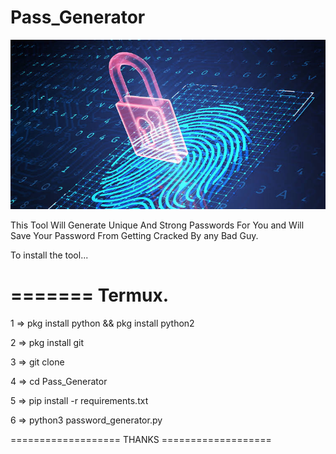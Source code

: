 # Pass_Generator

![](img.png)

This Tool Will Generate Unique And Strong Passwords For You and Will Save Your Password From Getting Cracked By any Bad Guy.

To install the tool...

=======
Termux.
=======

1 => pkg install python && pkg install python2

2 => pkg install git

3 => git clone 

4 => cd Pass_Generator

5 => pip install -r requirements.txt

6 => python3 password_generator.py


=================== THANKS ===================

